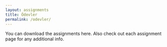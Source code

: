 ```yaml
---
layout: assignments
title: Ödevler
permalink: /odevler/
---
```

You can download the assignments here. Also check out each assignment page for any additional info.